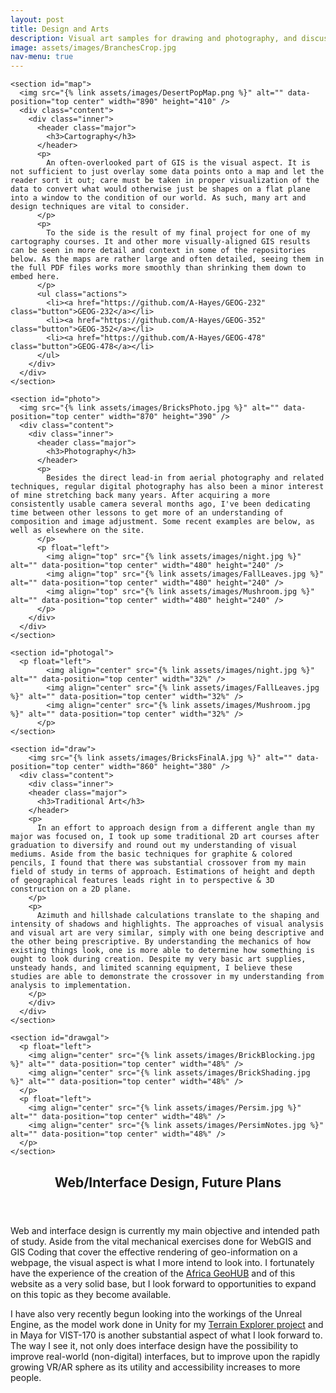 ```yaml
---
layout: post
title: Design and Arts
description: Visual art samples for drawing and photography, and discussions on experience in other mediums.
image: assets/images/BranchesCrop.jpg
nav-menu: true
---
```


<style>
	img {
    max-width: 100%;
    object-fit: contain;
	}
</style>

<div id="main">

  <section id="items" class="spotlights">
  
    <section id="map">
      <img src="{% link assets/images/DesertPopMap.png %}" alt="" data-position="top center" width="890" height="410" />
      <div class="content">
        <div class="inner">
          <header class="major">
            <h3>Cartography</h3>
          </header>
          <p>
            An often-overlooked part of GIS is the visual aspect. It is not sufficient to just overlay some data points onto a map and let the reader sort it out; care must be taken in proper visualization of the data to convert what would otherwise just be shapes on a flat plane into a window to the condition of our world. As such, many art and design techniques are vital to consider. 
          </p>
          <p>
            To the side is the result of my final project for one of my cartography courses. It and other more visually-aligned GIS results can be seen in more detail and context in some of the repositories below. As the maps are rather large and often detailed, seeing them in the full PDF files works more smoothly than shrinking them down to embed here. 
          </p>
          <ul class="actions">
            <li><a href="https://github.com/A-Hayes/GEOG-232" class="button">GEOG-232</a></li>
            <li><a href="https://github.com/A-Hayes/GEOG-352" class="button">GEOG-352</a></li>
            <li><a href="https://github.com/A-Hayes/GEOG-478" class="button">GEOG-478</a></li>
          </ul>
        </div>
      </div>
    </section>
    
    <section id="photo">
      <img src="{% link assets/images/BricksPhoto.jpg %}" alt="" data-position="top center" width="870" height="390" />
      <div class="content">
        <div class="inner">
          <header class="major">
            <h3>Photography</h3>
          </header>
          <p>
            Besides the direct lead-in from aerial photography and related techniques, regular digital photography has also been a minor interest of mine stretching back many years. After acquiring a more consistently usable camera several months ago, I've been dedicating time between other lessons to get more of an understanding of composition and image adjustment. Some recent examples are below, as well as elsewhere on the site. 
          </p>
          <p float="left">
            <img align="top" src="{% link assets/images/night.jpg %}" alt="" data-position="top center" width="480" height="240" /> 
            <img align="top" src="{% link assets/images/FallLeaves.jpg %}" alt="" data-position="top center" width="480" height="240" /> 
            <img align="top" src="{% link assets/images/Mushroom.jpg %}" alt="" data-position="top center" width="480" height="240" />
          </p>
        </div>
      </div>
    </section>
    
    <section id="photogal">
      <p float="left">
            <img align="center" src="{% link assets/images/night.jpg %}" alt="" data-position="top center" width="32%" /> 
            <img align="center" src="{% link assets/images/FallLeaves.jpg %}" alt="" data-position="top center" width="32%" /> 
            <img align="center" src="{% link assets/images/Mushroom.jpg %}" alt="" data-position="top center" width="32%" />
          </p>
    </section>
    
    <section id="draw">
        <img src="{% link assets/images/BricksFinalA.jpg %}" alt="" data-position="top center" width="860" height="380" />
      <div class="content">
        <div class="inner">
        <header class="major">
          <h3>Traditional Art</h3>
        </header>
        <p>
          In an effort to approach design from a different angle than my major was focused on, I took up some traditional 2D art courses after graduation to diversify and round out my understanding of visual mediums. Aside from the basic techniques for graphite & colored pencils, I found that there was substantial crossover from my main field of study in terms of approach. Estimations of height and depth of geographical features leads right in to perspective & 3D construction on a 2D plane. 
        </p>
        <p>
          Azimuth and hillshade calculations translate to the shaping and intensity of shadows and highlights. The approaches of visual analysis and visual art are very similar, simply with one being descriptive and the other being prescriptive. By understanding the mechanics of how existing things look, one is more able to determine how something is ought to look during creation. Despite my very basic art supplies, unsteady hands, and limited scanning equipment, I believe these studies are able to demonstrate the crossover in my understanding from analysis to implementation. 
        </p>
        </div>
      </div>
    </section>
    
    <section id="drawgal">
      <p float="left">
        <img align="center" src="{% link assets/images/BrickBlocking.jpg %}" alt="" data-position="top center" width="48%" /> 
        <img align="center" src="{% link assets/images/BrickShading.jpg %}" alt="" data-position="top center" width="48%" /> 
      </p>
      <p float="left">
        <img align="center" src="{% link assets/images/Persim.jpg %}" alt="" data-position="top center" width="48%" /> 
        <img align="center" src="{% link assets/images/PersimNotes.jpg %}" alt="" data-position="top center" width="48%" />
      </p>
    </section>
  
  </section>
  
  <section id="webinter">
    <div class="inner">
      <header class="major">
        <h2>Web/Interface Design, Future Plans</h2>
      </header>
      <p>
        Web and interface design is currently my main objective and intended path of study. Aside from the vital mechanical exercises done for WebGIS and GIS Coding that cover the effective rendering of geo-information on a webpage, the visual aspect is what I more intend to look into. I fortunately have the experience of the creation of the <a href="https://a-hayes.github.io/GISTech.html#geohub">Africa GeoHUB</a> and of this website as a very solid base, but I look forward to opportunities to expand on this topic as they become available.
      </p>
      <p>
        I have also very recently begun looking into the workings of the Unreal Engine, as the model work done in Unity for my <a href="https://a-hayes.github.io/GISTech.html#bridge">Terrain Explorer project</a> and in Maya for VIST-170 is another substantial aspect of what I look forward to. The way I see it, not only does interface design have the possibility to improve real-world (non-digital) interfaces, but to improve upon the rapidly growing VR/AR sphere as its utility and accessibility increases to more people. 
      </p>
    </div>
  </section>
  
</div>
